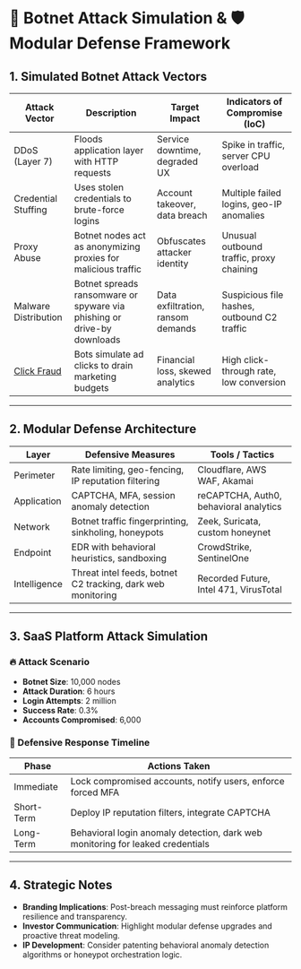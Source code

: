 # 🧨 Botnet Attack Simulation & 🛡️ Modular Defense Framework

## 1. Simulated Botnet Attack Vectors

| **Attack Vector**        | **Description**                                                                 | **Target Impact**                          | **Indicators of Compromise (IoC)**             |
|--------------------------|----------------------------------------------------------------------------------|--------------------------------------------|------------------------------------------------|
| DDoS (Layer 7)           | Floods application layer with HTTP requests                                     | Service downtime, degraded UX              | Spike in traffic, server CPU overload          |
| Credential Stuffing      | Uses stolen credentials to brute-force logins                                   | Account takeover, data breach              | Multiple failed logins, geo-IP anomalies       |
| Proxy Abuse              | Botnet nodes act as anonymizing proxies for malicious traffic                   | Obfuscates attacker identity               | Unusual outbound traffic, proxy chaining       |
| Malware Distribution     | Botnet spreads ransomware or spyware via phishing or drive-by downloads         | Data exfiltration, ransom demands          | Suspicious file hashes, outbound C2 traffic    |
| [Click Fraud](https://www.clickguard.com/what-is-click-fraud/)              | Bots simulate ad clicks to drain marketing budgets                              | Financial loss, skewed analytics           | High click-through rate, low conversion        |

---

## 2. Modular Defense Architecture

| **Layer**        | **Defensive Measures**                                                                 | **Tools / Tactics**                          |
|------------------|-----------------------------------------------------------------------------------------|----------------------------------------------|
| Perimeter        | Rate limiting, geo-fencing, IP reputation filtering                                     | Cloudflare, AWS WAF, Akamai                  |
| Application      | CAPTCHA, MFA, session anomaly detection                                                 | reCAPTCHA, Auth0, behavioral analytics       |
| Network          | Botnet traffic fingerprinting, sinkholing, honeypots                                    | Zeek, Suricata, custom honeynet              |
| Endpoint         | EDR with behavioral heuristics, sandboxing                                              | CrowdStrike, SentinelOne                     |
| Intelligence     | Threat intel feeds, botnet C2 tracking, dark web monitoring                             | Recorded Future, Intel 471, VirusTotal       |

---

## 3. SaaS Platform Attack Simulation

### 🔥 Attack Scenario
- **Botnet Size**: 10,000 nodes  
- **Attack Duration**: 6 hours  
- **Login Attempts**: 2 million  
- **Success Rate**: 0.3%  
- **Accounts Compromised**: 6,000  

### 🧯 Defensive Response Timeline

| **Phase**       | **Actions Taken**                                                                 |
|-----------------|------------------------------------------------------------------------------------|
| Immediate       | Lock compromised accounts, notify users, enforce forced MFA                      |
| Short-Term      | Deploy IP reputation filters, integrate CAPTCHA                                   |
| Long-Term       | Behavioral login anomaly detection, dark web monitoring for leaked credentials   |

---

## 4. Strategic Notes

- **Branding Implications**: Post-breach messaging must reinforce platform resilience and transparency.
- **Investor Communication**: Highlight modular defense upgrades and proactive threat modeling.
- **IP Development**: Consider patenting behavioral anomaly detection algorithms or honeypot orchestration logic.
